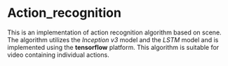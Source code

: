 # Action_recognition #
This is an implementation of action recognition algorithm based on scene. The algorithm utilizes the *Inception v3* model and the *LSTM* model and is implemented using the **tensorflow** platform. This algorithm is suitable for video containing individual actions.
